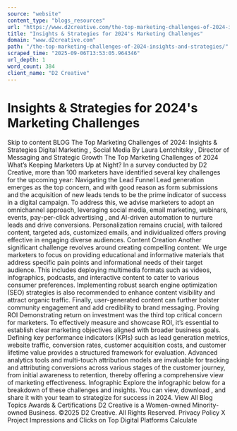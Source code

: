 ```yaml
---
source: "website"
content_type: "blogs_resources"
url: "https://www.d2creative.com/the-top-marketing-challenges-of-2024-insights-and-strategies/"
title: "Insights & Strategies for 2024's Marketing Challenges"
domain: "www.d2creative.com"
path: "/the-top-marketing-challenges-of-2024-insights-and-strategies/"
scraped_time: "2025-09-06T13:53:05.964346"
url_depth: 1
word_count: 384
client_name: "D2 Creative"
---
```


# Insights & Strategies for 2024's Marketing Challenges

Skip to content BLOG The Top Marketing Challenges of 2024: Insights & Strategies Digital Marketing , Social Media By Laura Lentchitsky , Director of Messaging and Strategic Growth The Top Marketing Challenges of 2024 What’s Keeping Marketers Up at Night? In a survey conducted by D2 Creative, more than 100 marketers have identified several key challenges for the upcoming year: Navigating the Lead Funnel Lead generation emerges as the top concern, and with good reason as form submissions and the acquisition of new leads tends to be the prime indicator of success in a digital campaign. To address this, we advise marketers to adopt an omnichannel approach, leveraging social media, email marketing, webinars, events, pay-per-click advertising , and AI-driven automation to nurture leads and drive conversions. Personalization remains crucial, with tailored content, targeted ads, customized emails, and individualized offers proving effective in engaging diverse audiences. Content Creation Another significant challenge revolves around creating compelling content. We urge marketers to focus on providing educational and informative materials that address specific pain points and informational needs of their target audience. This includes deploying multimedia formats such as videos, infographics, podcasts, and interactive content to cater to various consumer preferences. Implementing robust search engine optimization (SEO) strategies is also recommended to enhance content visibility and attract organic traffic. Finally, user-generated content can further bolster community engagement and add credibility to brand messaging. Proving ROI Demonstrating return on investment was the third top critical concern for marketers. To effectively measure and showcase ROI, it’s essential to establish clear marketing objectives aligned with broader business goals. Defining key performance indicators (KPIs) such as lead generation metrics, website traffic, conversion rates, customer acquisition costs, and customer lifetime value provides a structured framework for evaluation. Advanced analytics tools and multi-touch attribution models are invaluable for tracking and attributing conversions across various stages of the customer journey, from initial awareness to retention, thereby offering a comprehensive view of marketing effectiveness. Infographic Explore the infographic below for a breakdown of these challenges and insights. You can view, download , and share it with your team to strategize for success in 2024. View All Blog Topics Awards & Certifications D2 Creative is a Women-owned Minority-owned Business. ©2025 D2 Creative. All Rights Reserved. Privacy Policy X Project Impressions and Clicks on Top Digital Platforms Calculate